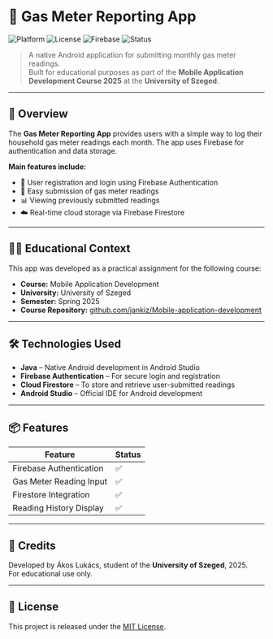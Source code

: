 # 📱 Gas Meter Reporting App

![Platform](https://img.shields.io/badge/platform-Android-blue)
![License](https://img.shields.io/badge/license-MIT-green)
![Firebase](https://img.shields.io/badge/backend-Firebase-ffca28?logo=firebase)
![Status](https://img.shields.io/badge/status-Educational%20Project-orange)

> A native Android application for submitting monthly gas meter readings.  
> Built for educational purposes as part of the **Mobile Application Development Course 2025** at the **University of Szeged**.

---

## 🚀 Overview

The **Gas Meter Reporting App** provides users with a simple way to log their household gas meter readings each month. The app uses Firebase for authentication and data storage.

**Main features include:**

- 🔐 User registration and login using Firebase Authentication  
- 📝 Easy submission of gas meter readings  
- 📊 Viewing previously submitted readings  
- ☁️ Real-time cloud storage via Firebase Firestore  

---

## 🧑‍🎓 Educational Context

This app was developed as a practical assignment for the following course:

- **Course:** Mobile Application Development  
- **University:** University of Szeged  
- **Semester:** Spring 2025  
- **Course Repository:** [github.com/jankiz/Mobile-application-development](https://github.com/jankiz/Mobile-application-development/tree/master)

---

## 🛠️ Technologies Used

- **Java** – Native Android development in Android Studio  
- **Firebase Authentication** – For secure login and registration  
- **Cloud Firestore** – To store and retrieve user-submitted readings  
- **Android Studio** – Official IDE for Android development  

---

## 📦 Features

| Feature                        | Status |
|-------------------------------|--------|
| Firebase Authentication       | ✅     |
| Gas Meter Reading Input       | ✅     |
| Firestore Integration         | ✅     |
| Reading History Display       | ✅     |

---

## 🤝 Credits

Developed by Ákos Lukács, student of the **University of Szeged**, 2025.  
For educational use only.

---

## 📄 License

This project is released under the [MIT License](LICENSE).

